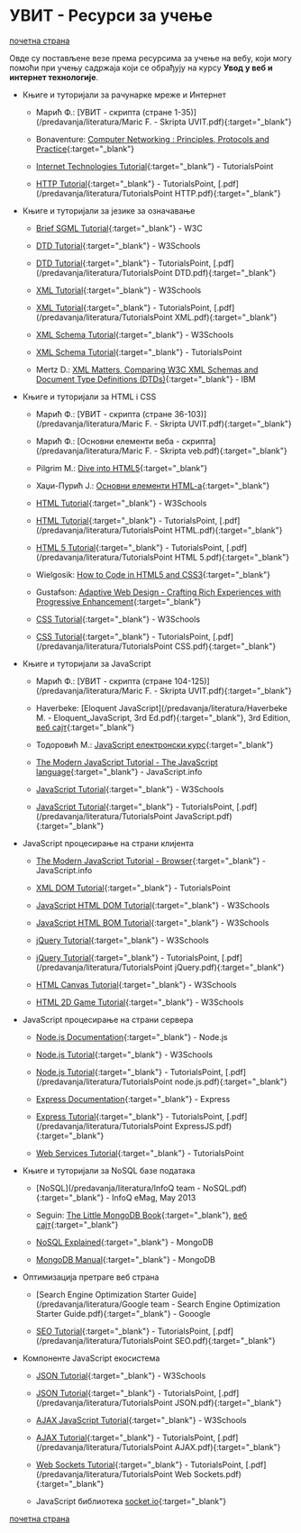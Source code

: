 # УВИТ - Ресурси за учење  

[почетна страна](/README.md)

Овде су постављене везе према ресурсима за учење на вебу, који могу помоћи при учењу садржаја који се обрађују на курсу **Увод у веб и интернет технологије**.

* Књиге и туторијали за рачунарке мреже и Интернет  

  * Марић Ф.: [УВИТ - скрипта (стране 1-35)](/predavanja/literatura/Maric F. - Skripta UVIT.pdf){:target="_blank"}

  * Bonaventure: [Computer Networking : Principles, Protocols and Practice](https://www.saylor.org/site/wp-content/uploads/2012/02/Computer-Networking-Principles-Bonaventure-1-30-31-OTC1.pdf){:target="_blank"}  

  * [Internet Technologies Tutorial](https://www.tutorialspoint.com/internet_technologies/index.htm){:target="_blank"} - TutorialsPoint

  * [HTTP Tutorial](https://www.tutorialspoint.com/http/http_message_examples.htm){:target="_blank"} - TutorialsPoint, [.pdf](/predavanja/literatura/TutorialsPoint HTTP.pdf){:target="_blank"}

* Књиге и туторијали за језике за означавање

  * [Brief SGML Tutorial](https://www.w3.org/TR/WD-html40-970708/intro/sgmltut.html){:target="_blank"} - W3C

  * [DTD Tutorial](https://www.w3schools.com/xml/xml_dtd_intro.asp){:target="_blank"} - W3Schools

  * [DTD Tutorial](https://www.tutorialspoint.com/dtd/index.htm){:target="_blank"} - TutorialsPoint, [.pdf](/predavanja/literatura/TutorialsPoint DTD.pdf){:target="_blank"}

  * [XML Tutorial](https://www.w3schools.com/xml/){:target="_blank"} - W3Schools

  * [XML Tutorial](https://www.tutorialspoint.com/xml/){:target="_blank"} - TutorialsPoint, [.pdf](/predavanja/literatura/TutorialsPoint XML.pdf){:target="_blank"}

  * [XML Schema Tutorial](https://www.w3schools.com/xml/xml_schema.asp){:target="_blank"} - W3Schools

  * [XML Schema Tutorial](https://www.tutorialspoint.com/xml/xml_schemas.htm){:target="_blank"} - TutorialsPoint

  * Mertz D.:  [XML Matters, Comparing W3C XML Schemas and Document Type Definitions (DTDs)](https://www.ibm.com/developerworks/library/x-matters7/){:target="_blank"} - IBM

* Књиге и туторијали за HTML i CSS

  * Марић Ф.: [УВИТ - скрипта (стране 36-103)](/predavanja/literatura/Maric F. - Skripta UVIT.pdf){:target="_blank"}

  * Марић Ф.: [Основни елементи веба - скрипта](/predavanja/literatura/Maric F. - Skripta veb.pdf){:target="_blank"}

  * Pilgrim M.: [Dive into HTML5](http://diveinto.html5doctor.com){:target="_blank"}

  * Хаџи-Пурић Ј.: [Основни елементи HTML-a](http://poincare.matf.bg.ac.rs/~jelenagr/op/htmlskola.htm){:target="_blank"}

  * [HTML Tutorial](https://www.w3schools.com/html/){:target="_blank"} - W3Schools

  * [HTML Tutorial](https://www.tutorialspoint.com/html/){:target="_blank"} - TutorialsPoint, [.pdf](/predavanja/literatura/TutorialsPoint HTML.pdf){:target="_blank"}

  * [HTML 5 Tutorial](https://www.tutorialspoint.com/html5/index.htm){:target="_blank"} - TutorialsPoint, [.pdf](/predavanja/literatura/TutorialsPoint HTML 5.pdf){:target="_blank"}

  * Wielgosik: [How to Code in HTML5 and CSS3](http://howtocodeinhtml.com/index.html#toc){:target="_blank"}

  * Gustafson: [Adaptive Web Design - Crafting Rich Experiences with Progressive Enhancement](https://adaptivewebdesign.info/1st-edition/read/){:target="_blank"}

  * [CSS Tutorial](https://www.w3schools.com/css/){:target="_blank"} - W3Schools

  * [CSS Tutorial](https://www.tutorialspoint.com/css/){:target="_blank"} - TutorialsPoint, [.pdf](/predavanja/literatura/TutorialsPoint CSS.pdf){:target="_blank"}

* Књиге и туторијали за JavaScript

  * Марић Ф.: [УВИТ - скрипта (стране 104-125)](/predavanja/literatura/Maric F. - Skripta UVIT.pdf){:target="_blank"}

  * Haverbeke: [Eloquent JavaScript](/predavanja/literatura/Haverbeke М. - Eloquent_JavaScript, 3rd Ed.pdf){:target="_blank"}, 3rd Edition, [веб сајт](https://eloquentjavascript.net/){:target="_blank"}

  * Тодоровић М.: [JavaScript електронски курс](http://www.cleversolutions.rs/javascript/index.html){:target="_blank"}

  * [The Modern JavaScript Tutorial - The JavaScript language](https://javascript.info/intro){:target="_blank"} - JavaScript.info
  
  * [JavaScript Tutorial](https://www.w3schools.com/js/default.asp){:target="_blank"} - W3Schools

  * [JavaScript Tutorial](https://www.tutorialspoint.com/javascript/index.htm){:target="_blank"} - TutorialsPoint, [.pdf](/predavanja/literatura/TutorialsPoint JavaScript.pdf){:target="_blank"}

* JavaScript процесирање на страни клијента

  * [The Modern JavaScript Tutorial - Browser](https://javascript.info/browser-environment){:target="_blank"} - JavaScript.info
  
  * [XML DOM Tutorial](https://www.tutorialspoint.com/dom/index.htm){:target="_blank"} - TutorialsPoint

  * [JavaScript HTML DOM Tutorial](https://www.w3schools.com/js/js_htmldom.asp){:target="_blank"} - W3Schools

  * [JavaScript HTML BOM Tutorial](https://www.w3schools.com/js/js_window.asp){:target="_blank"} - W3Schools  

  * [jQuery Tutorial](https://www.w3schools.com/jquery/default.asp){:target="_blank"} - W3Schools

  * [jQuery Tutorial](https://www.tutorialspoint.com/jquery/){:target="_blank"} - TutorialsPoint, [.pdf](/predavanja/literatura/TutorialsPoint jQuery.pdf){:target="_blank"}

  * [HTML Canvas Tutorial](https://www.w3schools.com/graphics/canvas_intro.asp){:target="_blank"} - W3Schools

  * [HTML 2D Game Tutorial](https://www.w3schools.com/graphics/game_intro.asp){:target="_blank"} - W3Schools
  
* JavaScript процесирање на страни сервера

  * [Node.js Documentation](https://nodejs.org/en/docs/){:target="_blank"} - Node.js
  
  * [Node.js Tutorial](https://www.w3schools.com/nodejs/default.asp){:target="_blank"} - W3Schools

  * [Node.js Tutorial](https://www.tutorialspoint.com/nodejs/index.htm){:target="_blank"} - TutorialsPoint, [.pdf](/predavanja/literatura/TutorialsPoint node.js.pdf){:target="_blank"}

  * [Express Documentation](https://expressjs.com/){:target="_blank"} - Express

  * [Express Tutorial](https://www.tutorialspoint.com/nodejs/index.htm){:target="_blank"} - TutorialsPoint, [.pdf](/predavanja/literatura/TutorialsPoint ExpressJS.pdf){:target="_blank"}

  * [Web Services Tutorial](http://www.tutorialspoint.com/webservices/){:target="_blank"} - TutorialsPoint

* Књиге и туторијали за NoSQL базе података  

  * [NoSQL](/predavanja/literatura/InfoQ team - NoSQL.pdf){:target="_blank"} - InfoQ eMag, May 2013
  
  * Seguin: [The Little MongoDB Book](https://www.openmymind.net/mongodb.pdf){:target="_blank"}, [веб сајт](https://github.com/karlseguin/the-little-mongodb-book){:target="_blank"}

  * [NoSQL Explained](https://www.mongodb.com/nosql-explained){:target="_blank"} - MongoDB  

  * [MongoDB Manual](https://docs.mongodb.com/manual/){:target="_blank"} - MongoDB

* Оптимизација претраге веб страна

  * [Search Engine Optimization Starter Guide](/predavanja/literatura/Google team  - Search Engine Optimization Starter Guide.pdf){:target="_blank"} - Gooogle

  * [SEO Tutorial](http://www.tutorialspoint.com/seo/){:target="_blank"} - TutorialsPoint, [.pdf](/predavanja/literatura/TutorialsPoint SEO.pdf){:target="_blank"}
  
* Компоненте JavaScript екосистема

  * [JSON Tutorial](https://www.w3schools.com/js/js_json_intro.asp){:target="_blank"} - W3Schools

  * [JSON Tutorial](http://www.tutorialspoint.com/json/){:target="_blank"} - TutorialsPoint, [.pdf](/predavanja/literatura/TutorialsPoint JSON.pdf){:target="_blank"}

  * [AJAX JavaScript Tutorial](https://www.w3schools.com/js/js_ajax_intro.asp){:target="_blank"} - W3Schools

  * [AJAX Tutorial](http://www.tutorialspoint.com/ajax/){:target="_blank"} - TutorialsPoint, [.pdf](/predavanja/literatura/TutorialsPoint AJAX.pdf){:target="_blank"}

  * [Web Sockets Tutorial](http://www.tutorialspoint.com/websockets/){:target="_blank"} - TutorialsPoint, [.pdf](/predavanja/literatura/TutorialsPoint Web Sockets.pdf){:target="_blank"}

  * JavaScript библиотека [socket.io](https://socket.io/docs/){:target="_blank"}

[почетна страна](/README.md)